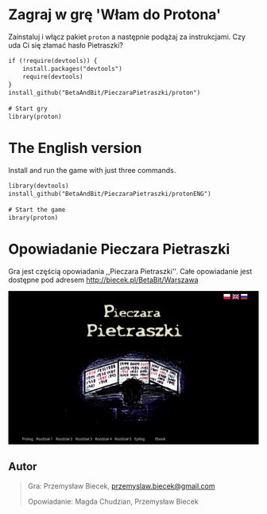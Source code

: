 # Zagraj w grę 'Włam do Protona'

Zainstaluj i włącz pakiet `proton` a następnie podążaj za instrukcjami.
Czy uda Ci się złamać hasło Pietraszki?

```{Ruby}
if (!require(devtools)) {
    install.packages("devtools")
    require(devtools)
}
install_github("BetaAndBit/PieczaraPietraszki/proton")

# Start gry
library(proton)
```

# The English version

Install and run the game with just three commands.

```{Ruby}
library(devtools)
install_github("BetaAndBit/PieczaraPietraszki/protonENG")

# Start the game
ibrary(proton)
```


# Opowiadanie Pieczara Pietraszki

Gra jest częścią opowiadania ,,Pieczara Pietraszki''. 
Całe opowiadanie jest dostępne pod adresem http://biecek.pl/BetaBit/Warszawa

![Okładka z www](https://github.com/BetaAndBit/PieczaraPietraszki/raw/master/Zdjecia/okladka.png)

## Autor 
> Gra: 
>   Przemysław Biecek, przemyslaw.biecek@gmail.com
> 
> Opowiadanie: 
>   Magda Chudzian, 
>   Przemysław Biecek
